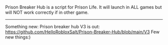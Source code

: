 Prison Breaker Hub is a script for Prison Life. It will launch in ALL games but will NOT work correctly if in other game.
___________________________________________________________________________________________________________________________________________________________
Something new:
Prison breaker hub V3 is out: https://github.com/HelloRobloxSalt/Prison-Breaker-Hub/blob/main/V3 Few new things:)
